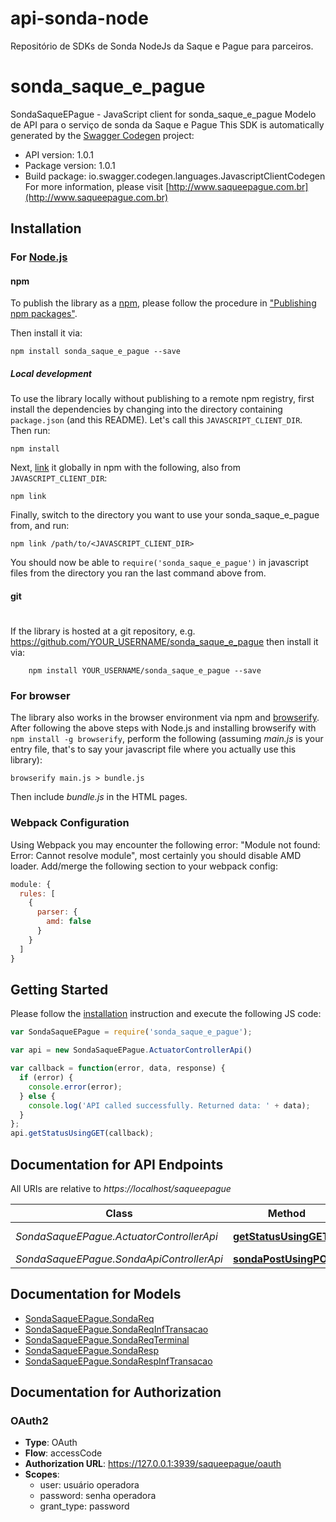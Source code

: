 # api-sonda-node
Repositório de SDKs de Sonda NodeJs da Saque e Pague para parceiros.

# sonda_saque_e_pague

SondaSaqueEPague - JavaScript client for sonda_saque_e_pague
Modelo de API para o serviço de sonda da Saque e Pague
This SDK is automatically generated by the [Swagger Codegen](https://github.com/swagger-api/swagger-codegen) project:

- API version: 1.0.1
- Package version: 1.0.1
- Build package: io.swagger.codegen.languages.JavascriptClientCodegen
For more information, please visit [http://www.saqueepague.com.br](http://www.saqueepague.com.br)

## Installation

### For [Node.js](https://nodejs.org/)

#### npm

To publish the library as a [npm](https://www.npmjs.com/),
please follow the procedure in ["Publishing npm packages"](https://docs.npmjs.com/getting-started/publishing-npm-packages).

Then install it via:

```shell
npm install sonda_saque_e_pague --save
```

##### Local development

To use the library locally without publishing to a remote npm registry, first install the dependencies by changing 
into the directory containing `package.json` (and this README). Let's call this `JAVASCRIPT_CLIENT_DIR`. Then run:

```shell
npm install
```

Next, [link](https://docs.npmjs.com/cli/link) it globally in npm with the following, also from `JAVASCRIPT_CLIENT_DIR`:

```shell
npm link
```

Finally, switch to the directory you want to use your sonda_saque_e_pague from, and run:

```shell
npm link /path/to/<JAVASCRIPT_CLIENT_DIR>
```

You should now be able to `require('sonda_saque_e_pague')` in javascript files from the directory you ran the last 
command above from.

#### git
#
If the library is hosted at a git repository, e.g.
https://github.com/YOUR_USERNAME/sonda_saque_e_pague
then install it via:

```shell
    npm install YOUR_USERNAME/sonda_saque_e_pague --save
```

### For browser

The library also works in the browser environment via npm and [browserify](http://browserify.org/). After following
the above steps with Node.js and installing browserify with `npm install -g browserify`,
perform the following (assuming *main.js* is your entry file, that's to say your javascript file where you actually 
use this library):

```shell
browserify main.js > bundle.js
```

Then include *bundle.js* in the HTML pages.

### Webpack Configuration

Using Webpack you may encounter the following error: "Module not found: Error:
Cannot resolve module", most certainly you should disable AMD loader. Add/merge
the following section to your webpack config:

```javascript
module: {
  rules: [
    {
      parser: {
        amd: false
      }
    }
  ]
}
```

## Getting Started

Please follow the [installation](#installation) instruction and execute the following JS code:

```javascript
var SondaSaqueEPague = require('sonda_saque_e_pague');

var api = new SondaSaqueEPague.ActuatorControllerApi()

var callback = function(error, data, response) {
  if (error) {
    console.error(error);
  } else {
    console.log('API called successfully. Returned data: ' + data);
  }
};
api.getStatusUsingGET(callback);

```

## Documentation for API Endpoints

All URIs are relative to *https://localhost/saqueepague*

Class | Method | HTTP request | Description
------------ | ------------- | ------------- | -------------
*SondaSaqueEPague.ActuatorControllerApi* | [**getStatusUsingGET**](docs/ActuatorControllerApi.md#getStatusUsingGET) | **GET** /actuator/health | getStatus
*SondaSaqueEPague.SondaApiControllerApi* | [**sondaPostUsingPOST**](docs/SondaApiControllerApi.md#sondaPostUsingPOST) | **POST** /sonda | sondaPost


## Documentation for Models

 - [SondaSaqueEPague.SondaReq](docs/SondaReq.md)
 - [SondaSaqueEPague.SondaReqInfTransacao](docs/SondaReqInfTransacao.md)
 - [SondaSaqueEPague.SondaReqTerminal](docs/SondaReqTerminal.md)
 - [SondaSaqueEPague.SondaResp](docs/SondaResp.md)
 - [SondaSaqueEPague.SondaRespInfTransacao](docs/SondaRespInfTransacao.md)


## Documentation for Authorization


### OAuth2

- **Type**: OAuth
- **Flow**: accessCode
- **Authorization URL**: https://127.0.0.1:3939/saqueepague/oauth
- **Scopes**: 
  - user: usuário operadora
  - password: senha operadora
  - grant_type: password

